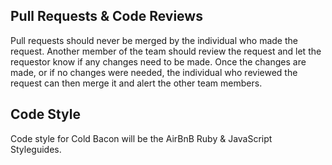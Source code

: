 ## Pull Requests & Code Reviews
Pull requests should never be merged by the individual who made the request.  Another member of the team should review the request and let the requestor know if any changes need to be made.  Once the changes are made, or if no changes were needed, the individual who reviewed the request can then merge it and alert the other team members.

## Code Style
Code style for Cold Bacon will be the AirBnB Ruby & JavaScript Styleguides.
